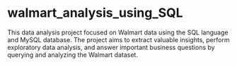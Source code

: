 # walmart_analysis_using_SQL
This data analysis project focused on Walmart data using the SQL language and MySQL database. The project aims to extract valuable insights, perform exploratory data analysis, and answer important business questions by querying and analyzing the Walmart dataset.
